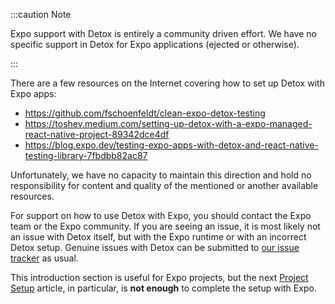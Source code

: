 <!-- markdownlint-configure-file { "first-line-h1": 0 } -->

:::caution Note

Expo support with Detox is entirely a community driven effort. We have no specific support in Detox for Expo applications (ejected or otherwise).

:::

There are a few resources on the Internet covering how to set up Detox with Expo apps:

- <https://github.com/fschoenfeldt/clean-expo-detox-testing>
- <https://toshev.medium.com/setting-up-detox-with-a-expo-managed-react-native-project-89342dce4df>
- <https://blog.expo.dev/testing-expo-apps-with-detox-and-react-native-testing-library-7fbdbb82ac87>

Unfortunately, we have no capacity to maintain this direction and hold no responsibility for content and
quality of the mentioned or another available resources.

For support on how to use Detox with Expo, you should contact the Expo team or the Expo community. If you
are seeing an issue, it is most likely not an issue with Detox itself, but with the Expo runtime or with
an incorrect Detox setup. Genuine issues with Detox can be submitted to [our issue tracker](https://github.com/wix/Detox/issues)
as usual.

This introduction section is useful for Expo projects, but the next [Project Setup] article, in particular, is **not enough** to complete the setup with Expo.

[Project Setup]: ../project-setup.mdx
